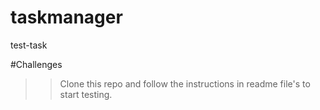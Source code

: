 # taskmanager
test-task

#Challenges

>> Clone this repo and follow the instructions in readme file's to start testing.


